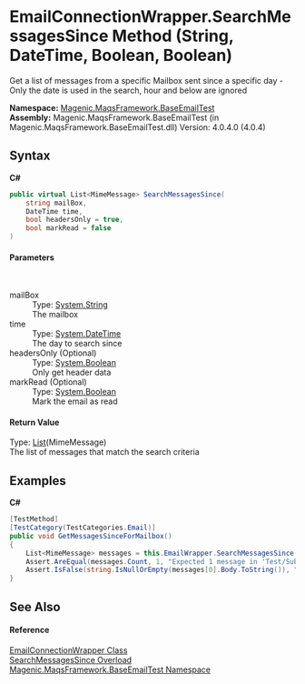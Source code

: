 # EmailConnectionWrapper.SearchMessagesSince Method (String, DateTime, Boolean, Boolean)
 

Get a list of messages from a specific Mailbox sent since a specific day - Only the date is used in the search, hour and below are ignored

**Namespace:**&nbsp;<a href="#/MAQS_4/Email_AUTOGENERATED/Magenic-MaqsFramework-BaseEmailTest_Namespace">Magenic.MaqsFramework.BaseEmailTest</a><br />**Assembly:**&nbsp;Magenic.MaqsFramework.BaseEmailTest (in Magenic.MaqsFramework.BaseEmailTest.dll) Version: 4.0.4.0 (4.0.4)

## Syntax

**C#**<br />
``` C#
public virtual List<MimeMessage> SearchMessagesSince(
	string mailBox,
	DateTime time,
	bool headersOnly = true,
	bool markRead = false
)
```


#### Parameters
&nbsp;<dl><dt>mailBox</dt><dd>Type: <a href="http://msdn2.microsoft.com/en-us/library/s1wwdcbf" target="_blank">System.String</a><br />The mailbox</dd><dt>time</dt><dd>Type: <a href="http://msdn2.microsoft.com/en-us/library/03ybds8y" target="_blank">System.DateTime</a><br />The day to search since</dd><dt>headersOnly (Optional)</dt><dd>Type: <a href="http://msdn2.microsoft.com/en-us/library/a28wyd50" target="_blank">System.Boolean</a><br />Only get header data</dd><dt>markRead (Optional)</dt><dd>Type: <a href="http://msdn2.microsoft.com/en-us/library/a28wyd50" target="_blank">System.Boolean</a><br />Mark the email as read</dd></dl>

#### Return Value
Type: <a href="http://msdn2.microsoft.com/en-us/library/6sh2ey19" target="_blank">List</a>(MimeMessage)<br />The list of messages that match the search criteria

## Examples

**C#**<br />
``` C#
[TestMethod]
[TestCategory(TestCategories.Email)]
public void GetMessagesSinceForMailbox()
{
    List<MimeMessage> messages = this.EmailWrapper.SearchMessagesSince("Test/SubTest", new DateTime(2016, 3, 11), false);
    Assert.AreEqual(messages.Count, 1, "Expected 1 message in 'Test/SubTest' after the given date but found " + messages.Count);
    Assert.IsFalse(string.IsNullOrEmpty(messages[0].Body.ToString()), "Expected the full message, not just the header");
}
```


## See Also


#### Reference
<a href="#/MAQS_4/Email_AUTOGENERATED/EmailConnectionWrapper_Class">EmailConnectionWrapper Class</a><br /><a href="#/MAQS_4/Email_AUTOGENERATED/EmailConnectionWrapper-SearchMessagesSince_Method">SearchMessagesSince Overload</a><br /><a href="#/MAQS_4/Email_AUTOGENERATED/Magenic-MaqsFramework-BaseEmailTest_Namespace">Magenic.MaqsFramework.BaseEmailTest Namespace</a><br />